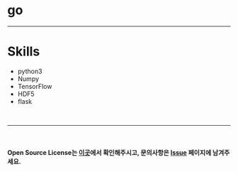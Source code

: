 # go

---

# Skills
- python3
- Numpy
- TensorFlow
- HDF5
- flask

<br>

---
  
<br>

#### Open Source License는 [이곳](NOTICE.md)에서 확인해주시고, 문의사항은 [Issue](https://github.com/vivaan-park/go/issues) 페이지에 남겨주세요.

